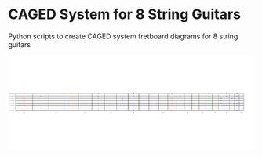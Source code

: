 # CAGED System for 8 String Guitars

Python scripts to create CAGED system fretboard diagrams for 8 string guitars

![CAGED](doc/fretboard.png)

